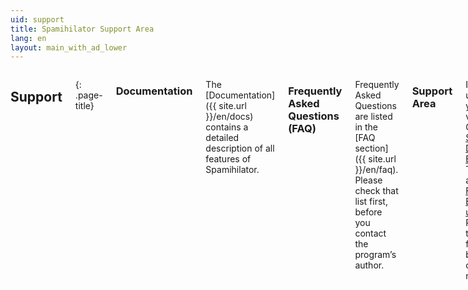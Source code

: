 ```yaml
---
uid: support
title: Spamihilator Support Area
lang: en
layout: main_with_ad_lower
---
```


<div class="row">
<div class="twelve columns" markdown="1">

## Support
{: .page-title}

### Documentation

The [Documentation]({{ site.url }}/en/docs) contains a detailed description
of all features of Spamihilator.

### Frequently Asked Questions (FAQ)

Frequently Asked Questions are listed in the [FAQ section]({{ site.url }}/en/faq). Please check that list
first, before you contact the program’s author.

### Support Area

If you need urgent help, you can visit the German [Spamihilator Discussion Board](http://www.spamihilator.com/forum).
There is also a [Forum for English users](http://www.spamihilator.com/forum/viewforum.php?f=22). Please
use the Search feature first, before you create a new thread.

</div>
</div>